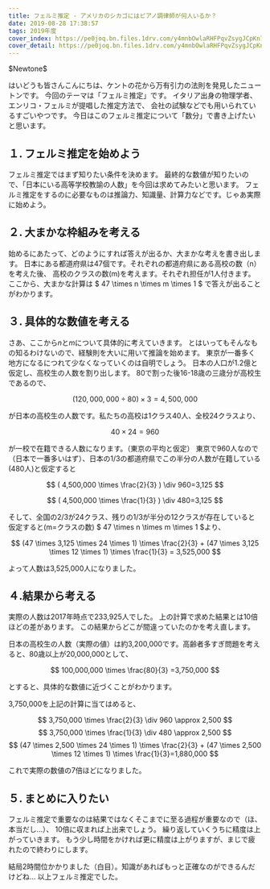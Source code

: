 ```yaml
---
title: フェルミ推定 - アメリカのシカゴにはピアノ調律師が何人いるか？
date: 2019-08-28 17:38:57
tags: 2019年度
cover_index: https://pe0joq.bn.files.1drv.com/y4mnbOwlaRHFPqvZsygJCpKn7jnd6BkGemE1GH0LXKUyoIgLRi1BMsaA84QNTOgCjS-g6gP1eTYeq2zCboOuQt20IHji_JWqapxMIsAEoQfDvD5fL6ZqjqRsKv3u-Hh-saEc0QpPFg9liAyIT1Fhdc3V-ErcHTajsEpv8wjl1hVjFOTajjBsOPKHCF8_FKJd68gB5bq4b3X5piMZt0CSCE6bA?width=660&height=254&cropmode=none
cover_detail: https://pe0joq.bn.files.1drv.com/y4mnbOwlaRHFPqvZsygJCpKn7jnd6BkGemE1GH0LXKUyoIgLRi1BMsaA84QNTOgCjS-g6gP1eTYeq2zCboOuQt20IHji_JWqapxMIsAEoQfDvD5fL6ZqjqRsKv3u-Hh-saEc0QpPFg9liAyIT1Fhdc3V-ErcHTajsEpv8wjl1hVjFOTajjBsOPKHCF8_FKJd68gB5bq4b3X5piMZt0CSCE6bA?width=1300&height=500&cropmode=none
---
```


\$Newtone\$

はいどうも皆さんこんにちは、ケントの花から万有引力の法則を発見したニュートンです。
今回のテーマは「フェルミ推定」です。
イタリア出身の物理学者、エンリコ・フェルミが提唱した推定方法で、
会社の試験などでも用いられているすごいやつです。
今日はこのフェルミ推定について「数分」で書き上げたいと思います。

## １. フェルミ推定を始めよう

フェルミ推定ではまず知りたい条件を決めます。
最終的な数値が知りたいので、「日本にいる高等学校教諭の人数」を今回は求めてみたいと思います。
フェルミ推定をするのに必要なものは推論力、知識量、計算力などです。じゃあ実際に始めよう。

## ２. 大まかな枠組みを考える

始めるにあたって、どのようにすれば答えが出るか、大まかな考えを書き出します。
日本にある都道府県は47個です。それぞれの都道府県にある高校の数（n）を考えた後、
高校のクラスの数(m)を考えます。それぞれ担任が1人付きます。
ここから、大まかな計算は $ 47 \times n \times m \times 1 $ で答えが出ることがわかります。

## ３. 具体的な数値を考える

さあ、ここから$n$と$m$について具体的に考えていきます。
とはいってもそんなもの知るわけないので、経験則を大いに用いて推論を始めます。
東京が一番多く地方になるにつれて少なくなっていくのは自明でしょう。
日本の人口が1.2億と仮定し、高校生の人数を割り出します。
80で割った後16-18歳の三歳分が高校生であるので、

$$ (120,000,000 \div 80) \times 3=4,500,000‬ $$

が日本の高校生の人数です。私たちの高校は1クラス40人、全校24クラスより、

$$ 40 \times 24=960 $$

が一校で在籍できる人数になります。（東京の平均と仮定）
東京で960人なので（日本で一番多いはず）、日本の1/3の都道府県でこの半分の人数が在籍している(480人)と仮定すると

$$
( 4,500,000‬ \times \frac{2}{3} ) \div 960=3,125
$$

$$
( 4,500,000 \times \frac{1}{3} ) \div 480=3,125
$$

そして、全国の2/3が24クラス、残りの1/3が半分の12クラスが存在していると仮定すると(m=クラスの数)
$ 47 \times n \times m \times 1 $より、

$$
(47 \times 3,125 \times 24 \times 1) \times \frac{2}{3} + (47 \times 3,125 \times 12 \times 1) \times \frac{1}{3} = 3,525,000
$$

よって人数は3,525,000人になりました。

## ４.結果から考える

実際の人数は2017年時点で233,925人でした。
上の計算で求めた結果とは10倍ほどの差があります。
この結果からどこが間違っていたのかを考え直します。

日本の高校生の人数（実際の値）は約3,200,000です。高齢者多すぎ問題を考えると、80歳以上が20,000,000として、

$$
100,000,000 \times \frac{80}{3} =3,750,000
$$

とすると、具体的な数値に近づくことがわかります。

3,750,000を上記の計算に当てはめると、

$$
3,750,000 \times \frac{2}{3} \div 960 \approx 2,500
$$
$$
3,750,000 \times \frac{1}{3} \div 480 \approx 2,500
$$
$$
(47 \times 2,500 \times 24 \times 1) \times \frac{2}{3} + (47 \times 2,500 \times 12 \times 1) \times \frac{1}{3}=1,880,000
$$

これで実際の数値の7倍ほどになりました。

## ５. まとめに入りたい
フェルミ推定で重要なのは結果ではなくそこまでに至る過程が重要なので（ほ、本当だし…）、
10倍に収まれば上出来でしょう。
繰り返していくうちに精度は上がっていきます。
もう少し時間をかければ更に精度は上がりますが、まじで疲れたので終わりにします。

結局2時間位かかりました（白目）。知識があればもっと正確なのができるんだけどね…
以上フェルミ推定でした。
